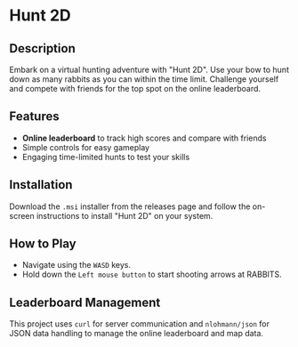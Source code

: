 # Hunt 2D

## Description
Embark on a virtual hunting adventure with "Hunt 2D". Use your bow to hunt down as many rabbits as you can within the time limit. Challenge yourself and compete with friends for the top spot on the online leaderboard.

## Features
- **Online leaderboard** to track high scores and compare with friends
- Simple controls for easy gameplay
- Engaging time-limited hunts to test your skills

## Installation
Download the `.msi` installer from the releases page and follow the on-screen instructions to install "Hunt 2D" on your system.

## How to Play
- Navigate using the `WASD` keys.
- Hold down the `Left mouse button` to start shooting arrows at RABBITS.

## Leaderboard Management
This project uses `curl` for server communication and `nlohmann/json` for JSON data handling to manage the online leaderboard and map data.
